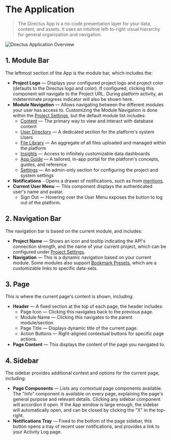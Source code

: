 # The Application

> The Directus App is a no-code presentation layer for your data, content, and assets. It uses an intuitive left-to-right visual
> hierarchy for general organization and navigation.

<img src="../assets/app-overview.svg" alt="Directus Application Overview" class="no-shadow" />

## 1. Module Bar

The leftmost section of the App is the module bar, which includes the:

- **Project Logo** — Displays your configured project logo and project color (defaults to the Directus logo and color).
  If configured, clicking this component will navigate to the Project URL. During platform activity, an indeterminate
  progress indicator will also be shown here.
- **Module Navigation** — Allows navigating between the different modules your user has access to. Customizing the
  Module Navigation is done within the [Project Settings](/app/settings), but the default module list includes:
  - [Content](/app/content-collections/) — The primary way to view and interact with database content
  - [User Directory](/app/user-directory) — A dedicated section for the platform's system Users
  - [File Library](/app/file-library) — An aggregate of all files uploaded and managed within the platform
  - [Insights](/app/insights) — Access to infinitely customizable data dashboards
  - [App Guide](/app/overview/) — A tailored, in-app portal for the platform's concepts, guides, and reference
  - [Settings](/app/settings) — An admin-only section for configuring the project and system settings
- **Notifications** - Opens a drawer of notifications, such as from [mentions](/app/content-items/#mentions).
- **Current User Menu** — This component displays the authenticated user's name and avatar.
  - Sign Out — Hovering over the User Menu exposes the button to log out of the platform.

## 2. Navigation Bar

The navigation bar is based on the current module, and includes:

- **Project Name** — Shows an icon and tooltip indicating the API's connection strength, and the name of your current
  project, which can be configured under [Project Settings](/app/settings).
- **Navigation** — This is a dynamic navigation based on your current module. Some modules also support
  [Bookmark Presets](/getting-started/glossary/#presets), which are a customizable links to specific data-sets.

## 3. Page

This is where the current page's content is shown, including:

- **Header** — A fixed section at the top of each page, the header includes:
  - Page Icon — Clicking this navigates back to the previous page.
  - Module Name — Clicking this navigates to the parent module/section.
  - Page Title — Displays dynamic title of the current page.
  - Action Buttons — Right-aligned contextual buttons for specific page actions.
- **Page Content** — This displays the content of the page you navigated to.

## 4. Sidebar

The sidebar provides additional context and options for the current page, including:

- **Page Components** — Lists any contextual page components available. The "Info" component is available on every page,
  explaining the page's general purpose and relevant details. Clicking any sidebar component will accordion it open. If
  the App window is large enough, the sidebar will automatically open, and can be closed by clicking the "X" in the
  top-right.
- **Notifications Tray** — Fixed to the bottom of the page sidebar, this button opens a tray of recent user
  notifications, and provides a link to your Activity Log page.
